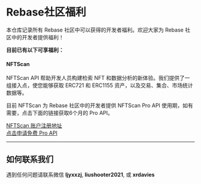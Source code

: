 # Rebase社区福利

本仓库记录所有 Rebase 社区中可以获得的开发者福利。欢迎大家为 Rebase 社区中的开发者提供福利！



**目前已有以下可享福利：**

#### NFTScan
NFTScan API 帮助开发人员构建检索 NFT 和数据分析的新体验。我们提供了一组接入点，使您能够获取 ERC721 和 ERC1155 资产，以及交易、集合、市场统计数据等。

目前 NFTScan 为 Rebase 社区中的开发者提供 NFTScan Pro API 使用期，如有需要，点击下面的链接获取6个月的 Pro API。  

[NFTScan 账户注册地址](https://developer.nftscan.com/user/regist)  
[点击申请免费 Pro API](https://github.com/rebase-network/benefits/issues/new/choose)

---


## 如何联系我们
遇到任何问题请联系微信 **ljyxxzj**, **liushooter2021**, 或 **xrdavies**

